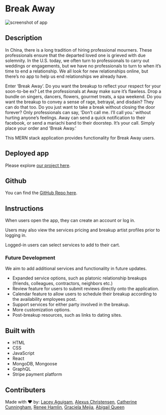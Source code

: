 # Break Away

![screenshot of app](/src/assets/images/react-portfolio-SS.jpg)

## Description

In China, there is a long tradition of hiring professional mourners. These professionals ensure that the departed loved one is grieved with due solemnity. In the U.S. today, we often turn to professionals to carry out weddings or engagements, but we have no professionals to turn to when it’s time to end a relationship. We all look for new relationships online, but there’s no app to help us end relationships we already have.

Enter ‘Break Away’. Do you want the breakup to reflect your respect for your soon-to-be ex? Let the professionals at Away make sure it’s flawless. Drop a bundle on singers, dancers, flowers, gourmet treats, a spa weekend. Do you want the breakup to convey a sense of rage, betrayal, and disdain? They can do that too. Do you just want to take a break without closing the door forever? Only professionals can say, ‘Don’t call me. I’ll call you.’ without hurting anyone’s feelings. Away can send a quick notification to their facebook, or send a mariachi band to their doorstep. It’s your call. Simply place your order and 'Break Away.'

This MERN stack application provides functionality for Break Away users.

## Deployed app

Please explore [our project here](link).

## Github

You can find the [GitHub Repo here](https://github.com/laceyaguigam/Break-Away).

## Instructions

When users open the app, they can create an account or log in.

Users may also view the services pricing and breakup artist profiles prior to logging in.

Logged-in users can select services to add to their cart.

### Future Development

We aim to add additional services and functionality in future updates.

- Expanded service options, such as platonic relationship breakups (friends, colleagues, contractors, neighbors etc.)
- Review feature for users to submit reviews directly onto the application.
- Calendar feature to allow users to schedule their breakup according to the availability employees post.
- Support services for either party involved in the breakup.
- More customization options.
- Post-breakup resources, such as links to dating sites.

## Built with

- HTML
- CSS
- JavaScript
- React
- MongoDB, Mongoose
- GraphQL
- Stripe payment platform

## Contributers

Made with ❤️ by:
[Lacey Aguigam](https://github.com/laceyaguigam), [Alexus Christensen](https://github.com/catherinecunningham), [Catherine Cunningham](https://github.com/catherinecunningham), [Renee Hamlin](https://github.com/rnhamlin), [Graciela Mejia](https://github.com/gmejia87), [Abigail Queen](https://github.com/Abi-Queen)
